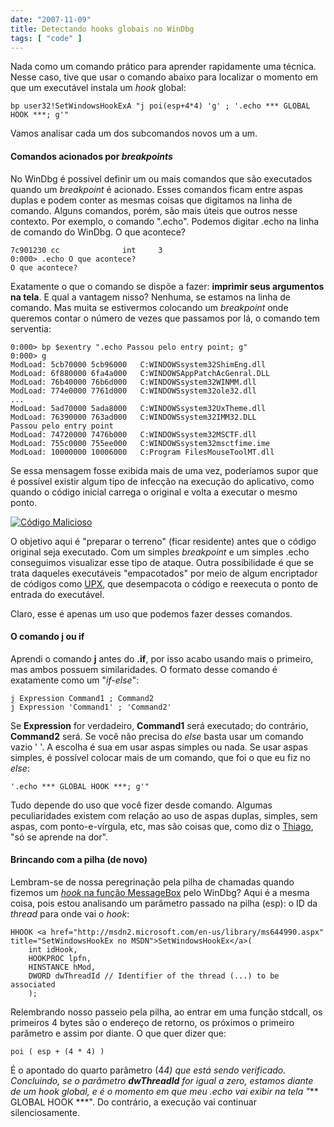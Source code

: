 ```yaml
---
date: "2007-11-09"
title: Detectando hooks globais no WinDbg
tags: [ "code" ]
---
```

Nada como um comando prático para aprender rapidamente uma técnica. Nesse caso, tive que usar o comando abaixo para localizar o momento em que um executável instala um _hook_ global:

    
    bp user32!SetWindowsHookExA "j poi(esp+4*4) 'g' ; '.echo *** GLOBAL HOOK ***; g'"

Vamos analisar cada um dos subcomandos novos um a um.

#### Comandos acionados por _breakpoints_

No WinDbg é possível definir um ou mais comandos que são executados quando um _breakpoint_ é acionado. Esses comandos ficam entre aspas duplas e podem conter as mesmas coisas que digitamos na linha de comando. Alguns comandos, porém, são mais úteis que outros nesse contexto. Por exemplo, o comando ".echo". Podemos digitar .echo na linha de comando do WinDbg. O que acontece?

    
    7c901230 cc              int     3
    0:000> .echo O que acontece?
    O que acontece?

Exatamente o que o comando se dispõe a fazer: **imprimir seus argumentos na tela**. E qual a vantagem nisso? Nenhuma, se estamos na linha de comando. Mas muita se estivermos colocando um _breakpoint_ onde queremos contar o número de vezes que passamos por lá, o comando tem serventia:

    
    0:000> bp $exentry ".echo Passou pelo entry point; g"
    0:000> g
    ModLoad: 5cb70000 5cb96000   C:WINDOWSsystem32ShimEng.dll
    ModLoad: 6f880000 6fa4a000   C:WINDOWSAppPatchAcGenral.DLL
    ModLoad: 76b40000 76b6d000   C:WINDOWSsystem32WINMM.dll
    ModLoad: 774e0000 7761d000   C:WINDOWSsystem32ole32.dll
    ...
    ModLoad: 5ad70000 5ada8000   C:WINDOWSsystem32UxTheme.dll
    ModLoad: 76390000 763ad000   C:WINDOWSsystem32IMM32.DLL
    Passou pelo entry point
    ModLoad: 74720000 7476b000   C:WINDOWSsystem32MSCTF.dll
    ModLoad: 755c0000 755ee000   C:WINDOWSsystem32msctfime.ime
    ModLoad: 10000000 10006000   C:Program FilesMouseToolMT.dll

Se essa mensagem fosse exibida mais de uma vez, poderíamos supor que é possível existir algum tipo de infecção na execução do aplicativo, como quando o código inicial carrega o original e volta a executar o mesmo ponto.

[![Código Malicioso](/images/f90hl3p.gif)](/images/f90hl3p.gif)

O objetivo aqui é "preparar o terreno" (ficar residente) antes que o código original seja executado. Com um simples _breakpoint_ e um simples .echo conseguimos visualizar esse tipo de ataque. Outra possibilidade é que se trata daqueles executáveis "empacotados" por meio de algum encriptador de códigos como [UPX](http://www.google.com.br/search?q=UPX), que desempacota o código e reexecuta o ponto de entrada do executável.

Claro, esse é apenas um uso que podemos fazer desses comandos.

#### O comando j ou if

Aprendi o comando **j** antes do **.if**, por isso acabo usando mais o primeiro, mas ambos possuem similaridades. O formato desse comando é exatamente como um "_if-else_":

    
    j Expression Command1 ; Command2
    j Expression 'Command1' ; 'Command2'

Se **Expression** for verdadeiro, **Command1** será executado; do contrário, **Command2** será. Se você não precisa do _else_ basta usar um comando vazio ' '. A escolha é sua em usar aspas simples ou nada. Se usar aspas simples, é possível colocar mais de um comando, que foi o que eu fiz no _else_:

    
    '.echo *** GLOBAL HOOK ***; g'"

Tudo depende do uso que você fizer desde comando. Algumas peculiaridades existem com relação ao uso de aspas duplas, simples, sem aspas, com ponto-e-vírgula, etc, mas são coisas que, como diz o [Thiago](http://www.codebehind.wordpress.com), "só se aprende na dor".

#### Brincando com a pilha (de novo)

Lembram-se de nossa peregrinação pela pilha de chamadas quando fizemos um [_hook_ na função MessageBox](/brincando-com-o-windbg) pelo WinDbg? Aqui é a mesma coisa, pois estou analisando um parâmetro passado na pilha (esp): o ID da _thread_ para onde vai o _hook_:

    
    HHOOK <a href="http://msdn2.microsoft.com/en-us/library/ms644990.aspx" title="SetWindowsHookEx no MSDN">SetWindowsHookEx</a>(
    	int idHook,
    	HOOKPROC lpfn,
    	HINSTANCE hMod,
    	DWORD dwThreadId // Identifier of the thread (...) to be associated
    	);

Relembrando nosso passeio pela pilha, ao entrar em uma função stdcall, os primeiros 4 bytes são o endereço de retorno, os próximos o primeiro parâmetro e assim por diante. O que quer dizer que:

    
    poi ( esp + (4 * 4) )

É o apontado do quarto parâmetro (4*4) que está sendo verificado. Concluindo, se o parâmetro **dwThreadId** for igual a zero, estamos diante de um _hook_ global, e é o momento em que meu .echo vai exibir na tela "*** GLOBAL HOOK ***". Do contrário, a execução vai continuar silenciosamente.
